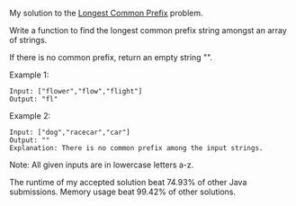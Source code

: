 My solution to the [Longest Common Prefix](https://leetcode.com/problems/longest-common-prefix/) problem.

Write a function to find the longest common prefix string amongst an array of strings.

If there is no common prefix, return an empty string "".

Example 1:
```
Input: ["flower","flow","flight"]
Output: "fl"
```
Example 2:
```
Input: ["dog","racecar","car"]
Output: ""
Explanation: There is no common prefix among the input strings.
```

Note: All given inputs are in lowercase letters a-z.

The runtime of my accepted solution beat 74.93% of other Java submissions.
Memory usage beat 99.42% of other solutions.
